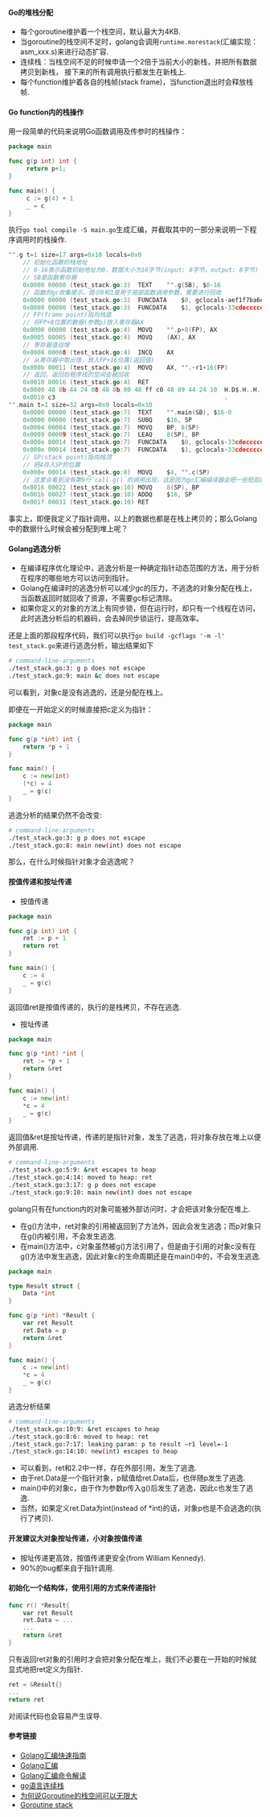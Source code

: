 #### Go的堆栈分配

* 每个goroutine维护着一个栈空间，默认最大为4KB.
* 当goroutine的栈空间不足时，golang会调用`runtime.morestack`(汇编实现：asm_xxx.s)来进行动态扩容.
* 连续栈：当栈空间不足的时候申请一个2倍于当前大小的新栈，并把所有数据拷贝到新栈， 接下来的所有调用执行都发生在新栈上.
* 每个function维护着各自的栈帧(stack frame)，当function退出时会释放栈帧.

#### Go function内的栈操作

用一段简单的代码来说明Go函数调用及传参时的栈操作：

```go
package main

func g(p int) int {
     return p+1;
}

func main() {
     c := g(4) + 1
     _ = c
}
```
	
执行`go tool compile -S main.go`生成汇编，并截取其中的一部分来说明一下程序调用时的栈操作.

``` go
"".g t=1 size=17 args=0x10 locals=0x0
    // 初始化函数的栈地址
    // 0-16表示函数初始地址为0，数据大小为16字节(input: 8字节，output: 8字节)
    // SB是函数寄存器
    0x0000 00000 (test_stack.go:3)  TEXT    "".g(SB), $0-16
    // 函数的gc收集提示。提示0和1是用于局部函数调用参数，需要进行回收
    0x0000 00000 (test_stack.go:3)  FUNCDATA    $0, gclocals·aef1f7ba6e2630c93a51843d99f5a28a(SB)
    0x0000 00000 (test_stack.go:3)  FUNCDATA    $1, gclocals·33cdeccccebe80329f1fdbee7f5874cb(SB)
    // FP(frame point)指向栈底
    // 将FP+8位置的数据(参数p)放入寄存器AX
    0x0000 00000 (test_stack.go:4)  MOVQ    "".p+8(FP), AX
    0x0005 00005 (test_stack.go:4)  MOVQ    (AX), AX
    // 寄存器值自增
    0x0008 00008 (test_stack.go:4)  INCQ    AX
    // 从寄存器中取出值，放入FP+16位置(返回值)
    0x000b 00011 (test_stack.go:4)  MOVQ    AX, "".~r1+16(FP)
    // 返回，返回后程序栈的空间会被回收
    0x0010 00016 (test_stack.go:4)  RET
    0x0000 48 8b 44 24 08 48 8b 00 48 ff c0 48 89 44 24 10  H.D$.H..H..H.D$.
    0x0010 c3                                               .
"".main t=1 size=32 args=0x0 locals=0x10
    0x0000 00000 (test_stack.go:7)  TEXT    "".main(SB), $16-0
    0x0000 00000 (test_stack.go:7)  SUBQ    $16, SP
    0x0004 00004 (test_stack.go:7)  MOVQ    BP, 8(SP)
    0x0009 00009 (test_stack.go:7)  LEAQ    8(SP), BP
    0x000e 00014 (test_stack.go:7)  FUNCDATA    $0, gclocals·33cdeccccebe80329f1fdbee7f5874cb(SB)
    0x000e 00014 (test_stack.go:7)  FUNCDATA    $1, gclocals·33cdeccccebe80329f1fdbee7f5874cb(SB)
    // SP(stack point)指向栈顶
    // 把4存入SP的位置
    0x000e 00014 (test_stack.go:8)  MOVQ    $4, "".c(SP)
    // 这里会看到没有第9行`call g()`的调用出现，这是因为go汇编编译器会把一些短函数变成内嵌函数，减少函数调用
    0x0016 00022 (test_stack.go:10) MOVQ    8(SP), BP
    0x001b 00027 (test_stack.go:10) ADDQ    $16, SP
    0x001f 00031 (test_stack.go:10) RET
```
事实上，即便我定义了指针调用，以上的数据也都是在栈上拷贝的；那么Golang中的数据什么时候会被分配到堆上呢？

#### Golang逃逸分析

* 在编译程序优化理论中，逃逸分析是一种确定指针动态范围的方法，用于分析在程序的哪些地方可以访问到指针。
* Golang在编译时的逃逸分析可以减少gc的压力，不逃逸的对象分配在栈上，当函数返回时就回收了资源，不需要gc标记清除。
* 如果你定义的对象的方法上有同步锁，但在运行时，却只有一个线程在访问，此时逃逸分析后的机器码，会去掉同步锁运行，提高效率。


还是上面的那段程序代码，我们可以执行`go build -gcflags '-m -l' test_stack.go`来进行逃逸分析，输出结果如下

```bash
# command-line-arguments
./test_stack.go:3: g p does not escape
./test_stack.go:9: main &c does not escape
```
可以看到，对象c是没有逃逸的，还是分配在栈上。

即便在一开始定义的时候直接把c定义为指针：

```go
package main

func g(p *int) int {
	return *p + 1
}

func main() {
	c := new(int)
	(*c) = 4
	_ = g(c)
}
```
逃逸分析的结果仍然不会改变:
```bash
# command-line-arguments
./test_stack.go:3: g p does not escape
./test_stack.go:8: main new(int) does not escape
```

那么，在什么时候指针对象才会逃逸呢？

#### 按值传递和按址传递

* 按值传递

```go
package main

func g(p int) int {
	ret := p + 1
	return ret
}

func main() {
	c := 4
	_ = g(c)
}
```

返回值ret是按值传递的，执行的是栈拷贝，不存在逃逸.

* 按址传递

```go
package main

func g(p *int) *int {
	ret := *p + 1
	return &ret
}

func main() {
	c := new(int)
	*c = 4
	_ = g(c)
}
```

返回值&ret是按址传递，传递的是指针对象，发生了逃逸，将对象存放在堆上以便外部调用.

```bash
# command-line-arguments
./test_stack.go:5:9: &ret escapes to heap
./test_stack.go:4:14: moved to heap: ret
./test_stack.go:3:17: g p does not escape
./test_stack.go:9:10: main new(int) does not escape
```

golang只有在function内的对象可能被外部访问时，才会把该对象分配在堆上.

* 在g()方法中，ret对象的引用被返回到了方法外，因此会发生逃逸；而p对象只在g()内被引用，不会发生逃逸.
* 在main()方法中，c对象虽然被g()方法引用了，但是由于引用的对象c没有在g()方法中发生逃逸，因此对象c的生命周期还是在main()中的，不会发生逃逸.


```go
package main

type Result struct {
	Data *int
}

func g(p *int) *Result {
	var ret Result
	ret.Data = p
	return &ret
}

func main() {
	c := new(int)
	*c = 4
	_ = g(c)
}
```

 逃逸分析结果

```bash
# command-line-arguments
./test_stack.go:10:9: &ret escapes to heap
./test_stack.go:8:6: moved to heap: ret
./test_stack.go:7:17: leaking param: p to result ~r1 level=-1
./test_stack.go:14:10: new(int) escapes to heap
```

* 可以看到，ret和2.2中一样，存在外部引用，发生了逃逸.
* 由于ret.Data是一个指针对象，p赋值给ret.Data后，也伴随p发生了逃逸.
* main()中的对象c，由于作为参数p传入g()后发生了逃逸，因此c也发生了逃逸.
* 当然，如果定义ret.Data为int(instead of *int)的话，对象p也是不会逃逸的(执行了拷贝).

#### 开发建议大对象按址传递，小对象按值传递

* 按址传递更高效，按值传递更安全(from William Kennedy).
* 90%的bug都来自于指针调用.

#### 初始化一个结构体，使用引用的方式来传递指针

```go
func r() *Result{
	var ret Result
	ret.Data = ...
	...
	return &ret
}
```

只有返回ret对象的引用时才会把对象分配在堆上，我们不必要在一开始的时候就显式地把ret定义为指针.

```go
ret = &Result{}
...
return ret
```
对阅读代码也会容易产生误导.

#### 参考链接

* [Golang汇编快速指南](http://blog.rootk.com/post/golang-asm.html)
* [Golang汇编](https://lrita.github.io/2017/12/12/golang-asm/#how)
* [Golang汇编命令解读](http://www.cnblogs.com/yjf512/p/6132868.html)
* [go语言连续栈](https://tiancaiamao.gitbooks.io/go-internals/content/zh/03.5.html)
* [为何说Goroutine的栈空间可以无限大](http://blog.xiayf.cn/2014/01/17/goroutine-stack-infinite/)
* [Goroutine stack](https://studygolang.com/articles/10597)
